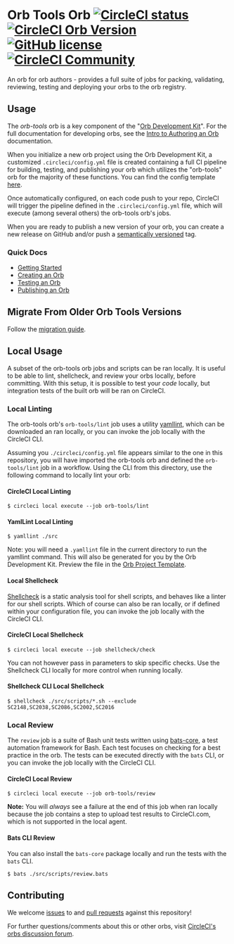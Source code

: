 # Orb Tools Orb [![CircleCI status](https://circleci.com/gh/CircleCI-Public/orb-tools-orb.svg "CircleCI status")](https://circleci.com/gh/CircleCI-Public/orb-tools-orb) [![CircleCI Orb Version](https://badges.circleci.com/orbs/circleci/orb-tools.svg)](https://circleci.com/orbs/registry/orb/circleci/orb-tools) [![GitHub license](https://img.shields.io/badge/license-MIT-blue.svg)](https://raw.githubusercontent.com/CircleCI-Public/orb-tools-orb/master/LICENSE) [![CircleCI Community](https://img.shields.io/badge/community-CircleCI%20Discuss-343434.svg)](https://discuss.circleci.com/c/ecosystem/orbs)

An orb for orb authors - provides a full suite of jobs for packing, validating, reviewing, testing and deploying your orbs to the orb registry.

## Usage

The _orb-tools_ orb is a key component of the "[Orb Development Kit](https://circleci.com/docs/2.0/orb-author/#orb-development-kit)". For the full documentation for developing orbs, see the [Intro to Authoring an Orb](https://circleci.com/docs/2.0/orb-author-intro/) documentation.

When you initialize a new orb project using the Orb Development Kit, a customized `.circleci/config.yml` file is created containing a full CI pipeline for building, testing, and publishing your orb which utilizes the "orb-tools" orb for the majority of these functions. You can find the config template [here](https://github.com/CircleCI-Public/Orb-Template).

Once automatically configured, on each code push to your repo, CircleCI will trigger the pipeline defined in the `.circleci/config.yml` file, which will execute (among several others) the orb-tools orb's jobs.

When you are ready to publish a new version of your orb, you can create a new release on GitHub and/or push a [semantically versioned](https://semver.org/) tag.

### Quick Docs

- [Getting Started](https://circleci.com/docs/2.0/orb-author-intro/)
- [Creating an Orb](https://circleci.com/docs/2.0/orb-author/)
- [Testing an Orb](https://circleci.com/docs/2.0/testing-orbs/)
- [Publishing an Orb](https://circleci.com/docs/2.0/creating-orbs/)

## Migrate From Older Orb Tools Versions

Follow the [migration guide](./MIGRATION.md).

## Local Usage

A subset of the orb-tools orb jobs and scripts can be ran locally. It is useful to be able to lint, shellcheck, and review your orbs locally, before committing. With this setup, it is possible to test your _code_ locally, but integration tests of the built orb will be ran on CircleCI.

### Local Linting

The orb-tools orb's `orb-tools/lint` job uses a utility [yamllint](https://yamllint.readthedocs.io/en/stable/), which can be downloaded an ran locally, or you can invoke the job locally with the CircleCI CLI.

Assuming you `./circleci/config.yml` file appears similar to the one in this repository, you will have imported the orb-tools orb and defined the `orb-tools/lint` job in a workflow. Using the CLI from this directory, use the following command to locally lint your orb:

#### CircleCI Local Linting

```shell
$ circleci local execute --job orb-tools/lint
```

#### YamlLint Local Linting

```shell
$ yamllint ./src
```

Note: you will need a `.yamllint` file in the current directory to run the yamllint command. This will also be generated for you by the Orb Development Kit. Preview the file in the [Orb Project Template](https://github.com/CircleCI-Public/Orb-Project-Template).

#### Local Shellcheck

[Shellcheck](https://github.com/koalaman/shellcheck) is a static analysis tool for shell scripts, and behaves like a linter for our shell scripts. Which of course can also be ran locally, or if defined within your configuration file, you can invoke the job locally with the CircleCI CLI.

#### CircleCI Local Shellcheck

```shell
$ circleci local execute --job shellcheck/check
```

You can not however pass in parameters to skip specific checks. Use the Shellcheck CLI locally for more control when running locally.

#### Shellcheck CLI Local Shellcheck

```shell
$ shellcheck ./src/scripts/*.sh --exclude SC2148,SC2038,SC2086,SC2002,SC2016
```

### Local Review

The `review` job is a suite of Bash unit tests written using [bats-core](https://github.com/bats-core/bats-core), a test automation framework for Bash. Each test focuses on checking for a best practice in the orb. The tests can be executed directly with the `bats` CLI, or you can invoke the job locally with the CircleCI CLI.

#### CircleCI Local Review

```shell
$ circleci local execute --job orb-tools/review
```

**Note:** You will _always_ see a failure at the end of this job when ran locally because the job contains a step to upload test results to CircleCI.com, which is not supported in the local agent.

#### Bats CLI Review

You can also install the `bats-core` package locally and run the tests with the `bats` CLI.

```shell
$ bats ./src/scripts/review.bats
```

## Contributing

We welcome [issues](https://github.com/CircleCI-Public/orb-tools-orb/issues) to and [pull requests](https://github.com/CircleCI-Public/orb-tools-orb/pulls) against this repository!

For further questions/comments about this or other orbs, visit [CircleCI's orbs discussion forum](https://discuss.circleci.com/c/ecosystem/orbs).
